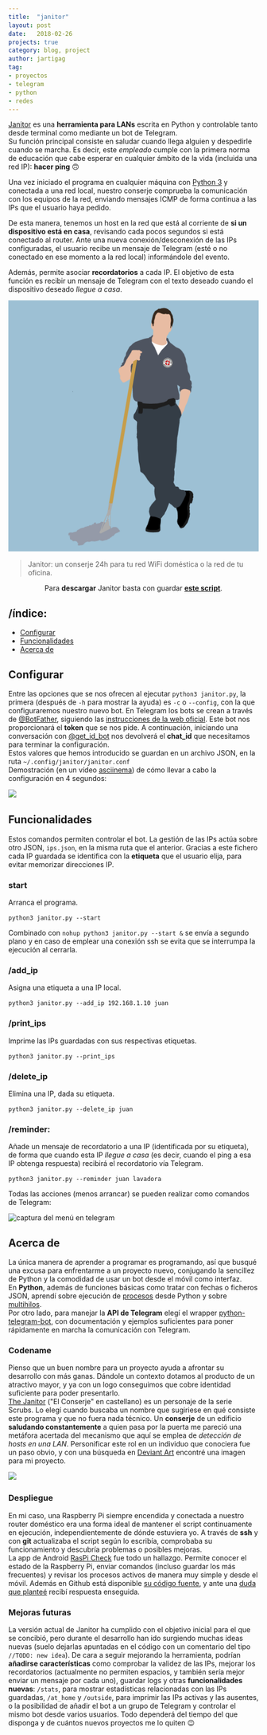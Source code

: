 ```yaml
---
title:  "janitor"
layout: post
date:   2018-02-26
projects: true
category: blog, project
author: jartigag
tag:
- proyectos
- telegram
- python
- redes
---
```


[Janitor](https://github.com/jartigag/janitor) es una **herramienta para LANs** escrita en Python y controlable tanto desde terminal como mediante un bot de Telegram.  
Su función principal consiste en saludar cuando llega alguien y despedirle cuando se marcha. Es decir, este *empleado* cumple con la primera norma de educación que cabe esperar en cualquier ámbito de la vida (incluida una red IP): **hacer ping** 🙃

Una vez iniciado el programa en cualquier máquina con [Python 3](https://www.python.org/) y conectada a una red local, nuestro conserje comprueba la comunicación con los equipos de la red, enviando mensajes ICMP de forma continua a las IPs que el usuario haya pedido.

De esta manera, tenemos un host en la red que está al corriente de **si un dispositivo está en casa**, revisando cada pocos segundos si está conectado al router. Ante una nueva conexión/desconexión de las IPs configuradas, el usuario recibe un mensaje de Telegram (esté o no conectado en ese momento a la red local) informándole del evento.

Además, permite asociar **recordatorios** a cada IP. El objetivo de esta función es recibir un mensaje de Telegram con el texto deseado cuando el dispositivo deseado *llegue a casa*.

![](https://raw.githubusercontent.com/jartigag/janitor/master/janitor.png)

> Janitor: un conserje 24h para tu red WiFi doméstica o la red de tu oficina.

<p style="text-align: center;">Para <b>descargar</b> Janitor basta con guardar <a href="https://raw.githubusercontent.com/jartigag/janitor/master/janitor.py"><b>este script</b></a>.</p>

## /índice:
- [Configurar](#configurar)
- [Funcionalidades](#funcionalidades)
- [Acerca de](#acerca-de)

## Configurar

Entre las opciones que se nos ofrecen al ejecutar `python3 janitor.py`, la primera (después de `-h` para mostrar la ayuda) es `-c` o `--config`, con la que configuraremos nuestro nuevo bot.
En Telegram los bots se crean a través de [@BotFather](https://telegram.me/botfather), siguiendo las [instrucciones de la web oficial](https://core.telegram.org/bots#6-botfather). Este bot nos proporcionará el **token** que se nos pide. A continuación, iniciando una conversación con [@get_id_bot](https://telegram.me/get_it_bot) nos devolverá el **chat_id** que necesitamos para terminar la configuración.  
Estos valores que hemos introducido se guardan en un archivo JSON, en la ruta `~/.config/janitor/janitor.conf`  
Demostración (en un vídeo [asciinema](https://asciinema.org)) de cómo llevar a cabo la configuración en 4 segundos:

<a href="https://asciinema.org/a/165092" target="_blank"><img src="https://asciinema.org/a/165092.png" /></a>

## Funcionalidades
Estos comandos permiten controlar el bot. La gestión de las IPs actúa sobre otro JSON, `ips.json`, en la misma ruta que el anterior. Gracias a este fichero cada IP guardada se identifica con la **etiqueta** que el usuario elija, para evitar memorizar direcciones IP.

### start
Arranca el programa.
```
python3 janitor.py --start
```
Combinado con `nohup python3 janitor.py --start &` se envía a segundo plano y en caso de emplear una conexión ssh se evita que se interrumpa la ejecución al cerrarla.

### /add_ip
Asigna una etiqueta a una IP local.
```
python3 janitor.py --add_ip 192.168.1.10 juan
```

### /print_ips
Imprime las IPs guardadas con sus respectivas etiquetas.
```
python3 janitor.py --print_ips
```

### /delete_ip
Elimina una IP, dada su etiqueta.
```
python3 janitor.py --delete_ip juan
```

### /reminder:
Añade un mensaje de recordatorio a una IP (identificada por su etiqueta), de forma que cuando esta IP *llegue a casa* (es decir, cuando el ping a esa IP obtenga respuesta) recibirá el recordatorio vía Telegram.
```
python3 janitor.py --reminder juan lavadora
```

Todas las acciones (menos arrancar) se pueden realizar como comandos de Telegram:

![captura del menú en telegram]({{site.baseurl}}/assets/images/posts/telegram-janitor.png)

## Acerca de

La única manera de aprender a programar es programando, así que busqué una excusa para enfrentarme a un proyecto nuevo, conjugando la sencillez de Python y la comodidad de usar un bot desde el móvil como interfaz.  
En **Python**, además de funciones básicas como tratar con fechas o ficheros JSON, aprendí sobre ejecución de [procesos](https://docs.python.org/3/library/subprocess.html) desde Python y sobre [multihilos](https://docs.python.org/3/library/threading.html).  
Por otro lado, para manejar la **API de Telegram** elegí el wrapper [python-telegram-bot](https://python-telegram-bot.org/), con documentación y ejemplos suficientes para poner rápidamente en marcha la comunicación con Telegram.

### Codename
Pienso que un buen nombre para un proyecto ayuda a afrontar su desarrollo con más ganas. Dándole un contexto dotamos al producto de un atractivo mayor, y ya con un logo conseguimos que cobre identidad suficiente para poder presentarlo.  
[The Janitor](https://en.wikipedia.org/wiki/Janitor_(Scrubs)) ("El Conserje" en castellano) es un personaje de la serie Scrubs. Lo elegí cuando buscaba un nombre que sugiriese en qué consiste este programa y que no fuera nada técnico. Un **conserje** de un edificio **saludando constantemente** a quien pasa por la puerta me pareció una metáfora acertada del mecanismo que aquí se emplea de *detección de hosts en una LAN*. Personificar este rol en un individuo que conociera fue un paso obvio, y con una búsqueda en [Deviant Art](https://11kaito11.deviantart.com/art/Scrubs-Wallpaper-11-330396239) encontré una imagen para mi proyecto.

[![](https://img.youtube.com/vi/9_Vd08LoB_4/0.jpg)](https://youtu.be/9_Vd08LoB_4)

### Despliegue

En mi caso, una Raspberry Pi siempre encendida y conectada a nuestro router doméstico era una forma ideal de mantener el script continuamente en ejecución, independientemente de dónde estuviera yo. A través de **ssh** y con **git** actualizaba el script según lo escribía, comprobaba su funcionamiento y descubría problemas o posibles mejoras.  
La app de Android [RasPi Check](https://play.google.com/store/apps/details?id=de.eidottermihi.raspicheck) fue todo un hallazgo. Permite conocer el estado de la Raspberry Pi, enviar comandos (incluso guardar los más frecuentes) y revisar los procesos activos de manera muy simple y desde el móvil. Además en Github está disponible [su código fuente](https://github.com/eidottermihi/rpicheck), y ante una [duda que planteé](https://github.com/eidottermihi/rpicheck/issues/171) recibí respuesta enseguida.

### Mejoras futuras

La versión actual de Janitor ha cumplido con el objetivo inicial para el que se concibió, pero durante el desarrollo han ido surgiendo muchas ideas nuevas (suelo dejarlas apuntadas en el código con un comentario del tipo `//TODO: new idea`). De cara a seguir mejorando la herramienta, podrían **añadirse características** como comprobar la validez de las IPs, mejorar los recordatorios (actualmente no permiten espacios, y también sería mejor enviar un mensaje por cada uno), guardar logs y otras **funcionalidades nuevas**: `/stats`, para mostrar estadísticas relacionadas con las IPs guardadas, `/at_home` y `/outside`, para imprimir las IPs activas y las ausentes, o la posibilidad de añadir el bot a un grupo de Telegram y controlar el mismo bot desde varios usuarios. Todo dependerá del tiempo del que disponga y de cuántos nuevos proyectos me lo quiten 😉
